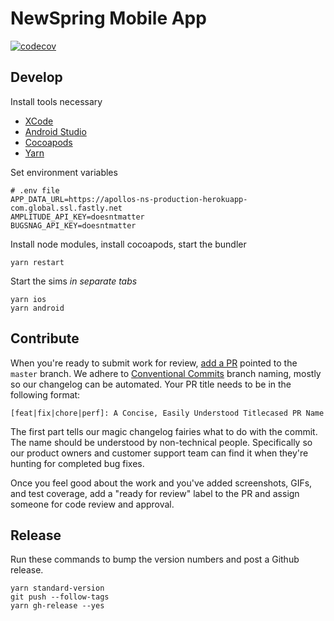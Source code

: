 # NewSpring Mobile App

[![codecov](https://codecov.io/gh/NewSpring/corinth/branch/develop/graph/badge.svg)](https://codecov.io/gh/NewSpring/corinth)

## Develop

Install tools necessary

- [XCode](https://developer.apple.com/xcode/)
- [Android Studio](https://developer.android.com/studio)
- [Cocoapods](https://cocoapods.org/)
- [Yarn](https://yarnpkg.com/)

Set environment variables

```
# .env file
APP_DATA_URL=https://apollos-ns-production-herokuapp-com.global.ssl.fastly.net
AMPLITUDE_API_KEY=doesntmatter
BUGSNAG_API_KEY=doesntmatter
```

Install node modules, install cocoapods, start the bundler

```
yarn restart
```

Start the sims _in separate tabs_

```
yarn ios
yarn android
```

## Contribute

When you're ready to submit work for review, [add a PR](https://github.com/NewSpring/corinth/pull/new/master) pointed to the `master` branch. We adhere to [Conventional Commits](https://www.conventionalcommits.org/en/v1.0.0/) branch naming, mostly so our changelog can be automated. Your PR title needs to be in the following format:

`[feat|fix|chore|perf]: A Concise, Easily Understood Titlecased PR Name`

The first part tells our magic changelog fairies what to do with the commit. The name should be understood by non-technical people. Specifically so our product owners and customer support team can find it when they're hunting for completed bug fixes.

Once you feel good about the work and you've added screenshots, GIFs, and test coverage, add a "ready for review" label to the PR and assign someone for code review and approval.

## Release

Run these commands to bump the version numbers and post a Github release.

```
yarn standard-version
git push --follow-tags
yarn gh-release --yes
```

